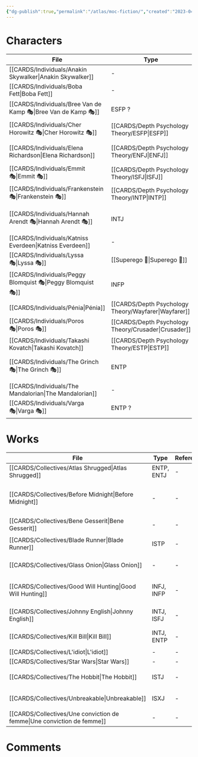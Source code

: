 ```yaml
---
{"dg-publish":true,"permalink":"/atlas/moc-fiction/","created":"2023-04-19T17:29:47.405+02:00","updated":"2023-04-21T22:04:31.427+02:00"}
---
```



# Characters 
| File                                                              | Type                                                    | Reference                                                                                                                          | Tag                                                |
| ----------------------------------------------------------------- | ------------------------------------------------------- | ---------------------------------------------------------------------------------------------------------------------------------- | -------------------------------------------------- |
| [[CARDS/Individuals/Anakin Skywalker\|Anakin Skywalker]]       | \-                                                      | \-                                                                                                                                 | <ul></ul>                                          |
| [[CARDS/Individuals/Boba Fett\|Boba Fett]]                     | \-                                                      | [Typing Boba Fett \| C.S. Joseph](https://csjoseph.life/typing-boba-fett/)                                                         | <ul></ul>                                          |
| [[CARDS/Individuals/Bree Van de Kamp 🎭\|Bree Van de Kamp 🎭]] | ESFP ?                                                  | [Desperate Housewives - Wikipedia](https://en.wikipedia.org/wiki/Desperate_Housewives)                                             | <ul><li>#series</li></ul>                          |
| [[CARDS/Individuals/Cher Horowitz 🎭\|Cher Horowitz 🎭]]       | [[CARDS/Depth Psychology Theory/ESFP\|ESFP]]         | [Clueless - Wikipedia](https://en.wikipedia.org/wiki/Clueless)                                                                     | <ul></ul>                                          |
| [[CARDS/Individuals/Elena Richardson\|Elena Richardson]]       | [[CARDS/Depth Psychology Theory/ENFJ\|ENFJ]]         | [[CARDS/Collectives/Little Fires everywhere\|Little Fires everywhere]]                                                          | <ul></ul>                                          |
| [[CARDS/Individuals/Emmit 🎭\|Emmit 🎭]]                       | [[CARDS/Depth Psychology Theory/ISFJ\|ISFJ]]                                                | [Fargo (TV series) - Wikipedia](https://en.wikipedia.org/wiki/Fargo_(TV_series))                                                   | <ul></ul>                                          |
| [[CARDS/Individuals/Frankenstein 🎭\|Frankenstein 🎭]]         | [[CARDS/Depth Psychology Theory/INTP\|INTP]]         | [Frankenstein (1931 film) - Wikipedia](https://en.wikipedia.org/wiki/Frankenstein_(1931_film))                                     | <ul><li>#movie</li></ul>                           |
| [[CARDS/Individuals/Hannah Arendt 🎭\|Hannah Arendt 🎭]]       | INTJ                                                    | [Hannah Arendt (film) - Wikipedia](https://en.wikipedia.org/wiki/Hannah_Arendt_(film))                                             | <ul><li>#on/philosophy</li><li>#examples</li></ul> |
| [[CARDS/Individuals/Katniss Everdeen\|Katniss Everdeen]]       | \-                                                      | \-                                                                                                                                 | <ul></ul>                                          |
| [[CARDS/Individuals/Lyssa 🎭\|Lyssa 🎭]]                       | [[Superego 👹\|Superego 👹]]                            | Greek Mythology                                                                                                                    | <ul></ul>                                          |
| [[CARDS/Individuals/Peggy Blomquist 🎭\|Peggy Blomquist 🎭]]   | INFP                                                    | [Fargo (TV series) - Wikipedia](https://en.wikipedia.org/wiki/Fargo_(TV_series))                                                   | <ul></ul>                                          |
| [[CARDS/Individuals/Pénia\|Pénia]]                             | [[CARDS/Depth Psychology Theory/Wayfarer\|Wayfarer]] | Greek Mythology                                                                                                                    | <ul></ul>                                          |
| [[CARDS/Individuals/Poros 🎭\|Poros 🎭]]                       | [[CARDS/Depth Psychology Theory/Crusader\|Crusader]] | Greek Mythology                                                                                                                    | <ul></ul>                                          |
| [[CARDS/Individuals/Takashi Kovatch\|Takashi Kovatch]]         | [[CARDS/Depth Psychology Theory/ESTP\|ESTP]]         | \-                                                                                                                                 | <ul></ul>                                          |
| [[CARDS/Individuals/The Grinch 🎭\|The Grinch 🎭]]             | ENTP                                                    | [How the Grinch Stole Christmas (2000 film) - Wikipedia](https://en.wikipedia.org/wiki/How_the_Grinch_Stole_Christmas_(2000_film)) | <ul><li>#topublish</li><li>#examples</li></ul>     |
| [[CARDS/Individuals/The Mandalorian\|The Mandalorian]]         | \-                                                      | [What type is the Mandalorian \| C..S Joseph](https://csjoseph.life/what-type-is-the-mandalorian/)                                 | <ul></ul>                                          |
| [[CARDS/Individuals/Varga 🎭\|Varga 🎭]]                       | ENTP ?                                                  | [Fargo (TV series) - Wikipedia](https://en.wikipedia.org/wiki/Fargo_(TV_series))                                                   | <ul></ul>                                          |


# Works 

| File                                                                      | Type       | Reference | Tag                                                           |
| ------------------------------------------------------------------------- | ---------- | --------- | ------------------------------------------------------------- |
| [[CARDS/Collectives/Atlas Shrugged\|Atlas Shrugged]]                   | ENTP, ENTJ | \-        | <ul></ul>                                                     |
| [[CARDS/Collectives/Before Midnight\|Before Midnight]]                 | \-         | \-        | <ul><li>#Heart</li><li>#topublish</li><li>#examples</li></ul> |
| [[CARDS/Collectives/Bene Gesserit\|Bene Gesserit]]                     | \-         | \-        | <ul></ul>                                                     |
| [[CARDS/Collectives/Blade Runner\|Blade Runner]]                       | ISTP       | \-        | <ul><li>#examples</li></ul>                                   |
| [[CARDS/Collectives/Glass Onion\|Glass Onion]]                         | \-         | \-        | <ul><li>#interest</li></ul>                                   |
| [[CARDS/Collectives/Good Will Hunting\|Good Will Hunting]]             | INFJ, INFP | \-        | <ul><li>#on/education</li><li>#examples</li></ul>             |
| [[CARDS/Collectives/Johnny English\|Johnny English]]                   | INTJ, ISFJ | \-        | <ul><li>#examples</li></ul>                                   |
| [[CARDS/Collectives/Kill Bill\|Kill Bill]]                             | INTJ, ENTP | \-        | <ul><li>#examples</li></ul>                                   |
| [[CARDS/Collectives/L'idiot\|L'idiot]]                                 | \-         | \-        | <ul></ul>                                                     |
| [[CARDS/Collectives/Star Wars\|Star Wars]]                             | \-         | \-        | <ul></ul>                                                     |
| [[CARDS/Collectives/The Hobbit\|The Hobbit]]                           | ISTJ       | \-        | <ul><li>#examples</li></ul>                                   |
| [[CARDS/Collectives/Unbreakable\|Unbreakable]]                         | ISXJ       | \-        | <ul><li>#examples</li></ul>                                   |
| [[CARDS/Collectives/Une conviction de femme\|Une conviction de femme]] | \-         | \-        | <ul></ul>                                                     |




# Comments 
<script src="https://utteranc.es/client.js"
        repo="Heart4sides/Comment_Section"
        issue-term="pathname"
        theme="gruvbox-dark"
        crossorigin="anonymous"
        async>
</script>